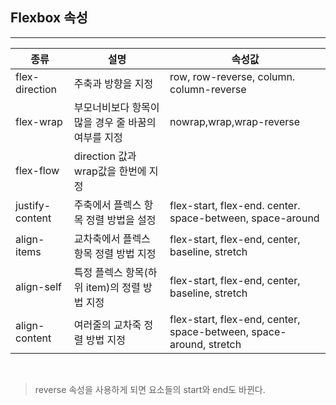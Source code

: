 ## Flexbox 속성
___

|종류|설명|속성값|
|--|--|--|
|flex-direction|주축과 방향을 지정|row, row-reverse, column. column-reverse|
|flex-wrap|부모너비보다 항목이 많을 경우 줄 바꿈의 여부를 지정|nowrap,wrap,wrap-reverse|
|flex-flow|direction 값과 wrap값을 한번에 지정||
|justify-content|주축에서 플렉스 항목 정렬 방법을 설정| flex-start, flex-end. center. space-between, space-around|
|align-items|교차축에서 플렉스 항목 정렬 방법 지정|flex-start, flex-end, center, baseline, stretch|
|align-self|특정 플렉스 항목(하위 item)의 정렬 방법 지정|flex-start, flex-end, center, baseline, stretch|
|align-content|여러줄의 교차죽 정렬 방법 지정|flex-start, flex-end, center, space-between, space-around, stretch|

<br>

>reverse 속성을 사용하게 되면 요소들의 start와 end도 바뀐다.
